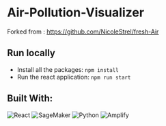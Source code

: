 # Air-Pollution-Visualizer

Forked from : https://github.com/NicoleStrel/fresh-Air

## Run locally
- Install all the packages: `npm install` 
- Run the react application: `npm run start`

## Built With:
<p>
<img alt="React" src="https://img.shields.io/badge/-React-00A1DD?style=for-the-badge&logo=react&logoColor=white" />
<img alt="SageMaker" src="https://img.shields.io/badge/-SageMaker-339933?style=for-the-badge&logo=SageMaker&logoColor=white" />
<img alt="Python" src="https://img.shields.io/badge/-Python-3776AB?style=for-the-badge&logo=python&logoColor=white" />
 <img alt="Amplify" src="https://img.shields.io/badge/-Amplify-black?style=for-the-badge&logoColor=white" />
</p>
